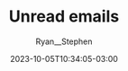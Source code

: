 ---
title: "Unread emails"
author: Ryan__Stephen
date: 2023-10-05T10:34:05-03:00
draft: false
type: "post"
layout: "single"
categories: ["iOS", "Mobile"]
tags: ['App']
source: "X"
source_link: "https://twitter.com/Ryan__Stephen/status/1709210945552363807"
media: "/uploads/twitter.com_1696512883932.mp4"
media_type: "video"
---